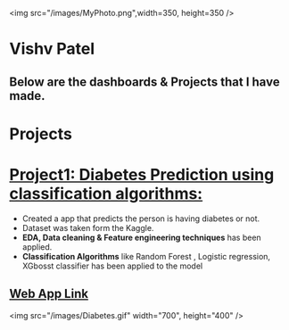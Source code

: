<img src="/images/MyPhoto.png",width=350, height=350 />

# **Vishv Patel**

## **Below are the dashboards & Projects that I have made.**

# **Projects**

# [**Project1: Diabetes Prediction using classification algorithms:**](https://github.com/vishvpatel-97/Diabetes_predictor)
- Created a app that predicts the person is having diabetes or not.
- Dataset was taken form the Kaggle.
- **EDA, Data cleaning & Feature engineering techniques** has been applied.
- **Classification Algorithms** like Random Forest , Logistic regression, XGbosst classifier has been applied to the model

## [**Web App Link**](http://diabetes-predictor-app-ml.herokuapp.com/)

<img src="/images/Diabetes.gif" width="700", height="400" />

